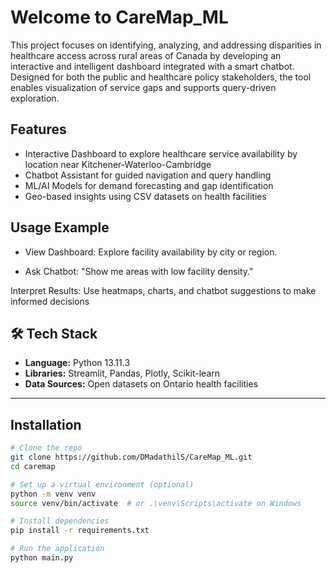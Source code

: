 # Welcome to CareMap_ML
This project focuses on identifying, analyzing, and addressing disparities in healthcare access across rural areas of Canada by developing an interactive and intelligent dashboard integrated with a smart chatbot. Designed for both the public and healthcare policy stakeholders, the tool enables visualization of service gaps and supports query-driven exploration.

## Features

- Interactive Dashboard to explore healthcare service availability by location near Kitchener-Waterloo-Cambridge
- Chatbot Assistant for guided navigation and query handling
- ML/AI Models for demand forecasting and gap identification
- Geo-based insights using CSV datasets on health facilities

## Usage Example
 
 - View Dashboard: Explore facility availability by city or region.

 - Ask Chatbot: "Show me areas with low facility density."

Interpret Results: Use heatmaps, charts, and chatbot suggestions to make informed decisions

## 🛠️ Tech Stack

- **Language:** Python 13.11.3
- **Libraries:** Streamlit, Pandas, Plotly, Scikit-learn
- **Data Sources:** Open datasets on Ontario health facilities

---

## Installation

```bash
# Clone the repo
git clone https://github.com/DMadathilS/CareMap_ML.git
cd caremap

# Set up a virtual environment (optional)
python -m venv venv
source venv/bin/activate  # or .\venv\Scripts\activate on Windows

# Install dependencies
pip install -r requirements.txt

# Run the application
python main.py


